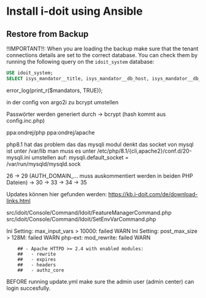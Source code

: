 # Install i-doit using Ansible

## Restore from Backup

!!IMPORTANT!!: When you are loading the backup make sure that the tenant
connections details are set to the correct database. You can check them by
running the following query on the `idoit_system` database:

```sql
USE idoit_system;
SELECT isys_mandator__title, isys_mandator__db_host, isys_mandator__db_port, isys_mandator__db_name, isys_mandator__db_user, isys_mandator__db_pass, isys_mandator__apikey FROM isys_mandator;
```


error_log(print_r($mandators, TRUE));


in der config von argo2i zu bcrypt umstellen

Passwörter werden generiert durch <hash><password> -> bcrypt (hash kommt aus
config.inc.php)

ppa:ondrej/php
ppa:ondrej/apache


php8.1 hat das problem das das mysqli modul denkt das socket von mysql ist unter
/var/lib man muss es unter /etc/php/8.1/{cli,apache2}/conf.d/20-mysqli.ini
umstellen auf: mysqli.default_socket = /var/run/mysqld/mysqld.sock

26 -> 29 (AUTH_DOMAIN_... muss auskommentiert werden in beiden PHP Dateien) ->
30 -> 33 -> 34 -> 35

Updates können hier gefunden werden: https://kb.i-doit.com/de/download-links.html

src/idoit/Console/Command/Idoit/FeatureManagerCommand.php
src/idoit/Console/Command/Idoit/SetEnvVarCommand.php

Ini Setting: max_input_vars > 10000:  failed   WARN
Ini Setting: post_max_size > 128M:  failed     WARN
php-ext: mod_rewrite:  failed                  WARN

        ## - Apache HTTPD >= 2.4 with enabled modules:
        ##   - rewrite
        ##   - expires
        ##   - headers
        ##   - authz_core


BEFORE running update.yml make sure the admin user (admin center) can login
succesfully.

